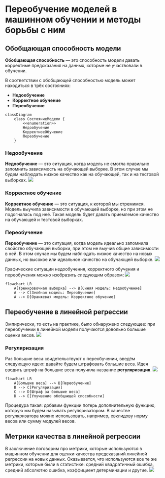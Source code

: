 # Переобучение моделей в машинном обучении и методы борьбы с ним

## Обобщающая способность модели

**Обобщающая способность** — это способность модели давать корректные предсказания на данных, которые не участвовали в обучении.

В соответствии с обобщающей способностью модель может находиться в трёх состояниях:

* **Недообучение**
* **Корректное обучение**
* **Переобучение**

```mermaid
classDiagram
    class СостояниеМодели {
        <<enumeration>>
        Недообучение
        КорректноеОбучение
        Переобучение
    }
```

### Недообучение

**Недообучение** — это ситуация, когда модель не смогла правильно запомнить зависимость на обучающей выборке. В этом случае мы будем наблюдать низкое качество как на обучающей, так и на тестовой выборках. ![](images/LEC_15_PART_05/000060s_top_3.jpg)

### Корректное обучение

**Корректное обучение** — это ситуация, к которой мы стремимся. Модель выучила зависимости в обучающей выборке, но при этом не подогналась под неё. Такая модель будет давать приемлемое качество на обучающей и тестовой выборках.

### Переобучение

**Переобучение** — это ситуация, когда модель идеально запомнила свойство обучающей выборки, при этом не выучив общие зависимости в ней. В этом случае мы будем наблюдать низкое качество на новых данных, но высокое или идеальное качество на обучающей выборке. ![](images/LEC_15_PART_05/000080s_top_4.jpg)

Графические ситуации недообучения, корректного обучения и переобучения можно изобразить следующим образом: ![](images/LEC_15_PART_05/000120s_top_5.jpg)

```mermaid
flowchart LR
    A[Тренировочная выборка] --> B[Синяя модель: Недообучение]
    A --> C[Зелёная модель: Переобучение]
    A --> D[Оранжевая модель: Корректное обучение]
```

## Переобучение в линейной регрессии

Эмпирически, то есть на практике, было обнаружено следующее: при переобучении в линейной модели получаются довольно большие оценки весов. ![](images/LEC_15_PART_05/000199s_top_1.jpg)

### Регуляризация

Раз большие веса свидетельствуют о переобучении, введём следующую идею: давайте будем штрафовать большие веса. Идея вводить штраф на большие веса получила название **регуляризация**. ![](images/LEC_15_PART_05/000249s_top_7.jpg)

```mermaid
flowchart LR
    A[Большие веса] --> B[Переобучение]
    B --> C[Регуляризация]
    C --> D[Штраф за большие веса]
    D --> E[Улучшение обобщающей способности]
```

Процедура такая: добавим функции потерь дополнительную функцию, которую мы будем называть регуляризатором. В качестве регуляризатора можно использовать, например, евклидову норму весов или сумму модулей весов.

## Метрики качества в линейной регрессии

В заключение поговорим про метрики, которые используются в машинном обучении для оценки качества предсказаний линейной регрессии на новых данных. Оказывается, что используются все те же метрики, которые были в статистике: средний квадратичный ошибка, средний абсолютно ошибка, коэффициент детерминации и другие. ![](images/LEC_15_PART_05/000279s_top_6.jpg)